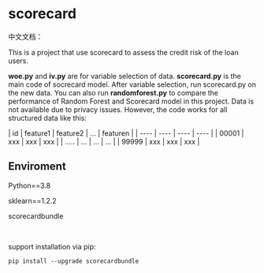 # scorecard

中文文档：

This is a project that use scorecard to assess the credit risk of the loan users. 

**woe.py** and **iv.py** are for variable selection of data. **scorecard.py** is the main code of socrecard model. After variable selection, run scorecard.py on the new data. You can also run **randomforest.py** to compare the performance of Random Forest and Scorecard model in this project. Data is not available due to privacy issues. However, the code works for all structured data like this:

| id | feature1 | feature2 | ... | featuren |
| ---- | ---- | ---- | ---- |
| 00001 | xxx | xxx | xxx |
| ..... | ... | ... | ... |
| 99999 | xxx | xxx | xxx |  

## Enviroment

Python==3.8

sklearn==1.2.2

scorecardbundle

<br/>

support installation via pip:

`pip install --upgrade scorecardbundle`
